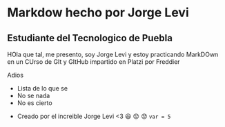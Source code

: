 
# Markdow hecho por Jorge Levi

## Estudiante del Tecnologico de Puebla

HOla que tal, me presento, soy Jorge Levi y estoy practicando MarkDOwn en un CUrso de GIt y GItHub impartido en Platzi por Freddier

Adios

- Lista de lo que se
- No se nada
- No es cierto
* Creado por el increible Jorge Levi
<3
:smiley: :worried: :worried:
`var = 5`